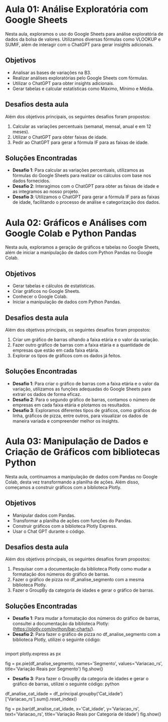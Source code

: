 # Aula 01: Análise Exploratória com Google Sheets

Nesta aula, exploramos o uso do Google Sheets para análise exploratória de dados da bolsa de valores. Utilizamos diversas fórmulas como VLOOKUP e SUMIF, além de interagir com o ChatGPT para gerar insights adicionais.

## Objetivos

- Analisar as bases de variações na B3.
- Realizar análises exploratórias pelo Google Sheets com fórmulas.
- Utilizar o ChatGPT para obter insights adicionais.
- Gerar tabelas e calcular estatísticas como Máximo, Mínimo e Média.

## Desafios desta aula

Além dos objetivos principais, os seguintes desafios foram propostos:

1. Calcular as variações percentuais (semanal, mensal, anual e em 12 meses).
2. Utilizar o ChatGPT para obter faixas de idade.
3. Pedir ao ChatGPT para gerar a fórmula IF para as faixas de idade.

## Soluções Encontradas

- **Desafio 1**: Para calcular as variações percentuais, utilizamos as fórmulas do Google Sheets para realizar os cálculos com base nos dados fornecidos.
- **Desafio 2**: Interagimos com o ChatGPT para obter as faixas de idade e as integramos ao nosso projeto.
- **Desafio 3**: Utilizamos o ChatGPT para gerar a fórmula IF para as faixas de idade, facilitando o processo de análise e categorização dos dados.

# Aula 02: Gráficos e Análises com Google Colab e Python Pandas

Nesta aula, exploramos a geração de gráficos e tabelas no Google Sheets, além de iniciar a manipulação de dados com Python Pandas no Google Colab.

## Objetivos

- Gerar tabelas e cálculos de estatísticas.
- Criar gráficos no Google Sheets.
- Conhecer o Google Colab.
- Iniciar a manipulação de dados com Python Pandas.

## Desafios desta aula

Além dos objetivos principais, os seguintes desafios foram propostos:

1. Criar um gráfico de barras olhando a faixa etária e o valor da variação.
2. Fazer outro gráfico de barras com a faixa etária e a quantidade de empresas que estão em cada faixa etária.
3. Explorar os tipos de gráficos com os dados já feitos.

## Soluções Encontradas

- **Desafio 1**: Para criar o gráfico de barras com a faixa etária e o valor da variação, utilizamos as funções adequadas do Google Sheets para extrair os dados de forma eficaz.
- **Desafio 2**: Para o segundo gráfico de barras, contamos o número de empresas em cada faixa etária e plotamos os resultados.
- **Desafio 3**: Exploramos diferentes tipos de gráficos, como gráficos de linha, gráficos de pizza, entre outros, para visualizar os dados de maneira variada e compreender melhor os insights.

# Aula 03: Manipulação de Dados e Criação de Gráficos com bibliotecas Python

Nesta aula, continuamos a manipulação de dados com Pandas no Google Colab, desta vez transformando a planilha de ações. Além disso, começamos a construir gráficos com a biblioteca Plotly.

## Objetivos

- Manipular dados com Pandas.
- Transformar a planilha de ações com funções do Pandas.
- Construir gráficos com a biblioteca Plotly Express.
- Usar o Chat GPT durante o código.

## Desafios desta aula

Além dos objetivos principais, os seguintes desafios foram propostos:

1. Pesquisar com a documentação da biblioteca Plotly como mudar a formatação dos números do gráfico de barras.
2. Fazer o gráfico de pizza no df_analise_segmento com a mesma biblioteca Plotly.
3. Fazer o GroupBy da categoria de idades e gerar o gráfico de barras.

## Soluções Encontradas

- **Desafio 1**: Para mudar a formatação dos números do gráfico de barras, consultei a documentação da biblioteca Plotly: (https://plotly.com/python/bar-charts/).
- **Desafio 2**: Para fazer o gráfico de pizza no df_analise_segmento com a biblioteca Plotly, utilizei o seguinte código:
  ```python
 import plotly.express as px

  fig = px.pie(df_analise_segmento, names='Segmento', values='Variacao_rs', title='Variação Reais por Segmento')
  fig.show()
- **Desafio 3**: Para fazer o GroupBy da categoria de idades e gerar o gráfico de barras, utilizei o seguinte código:
python

df_analise_cat_idade = df_principal.groupby('Cat_idade')['Variacao_rs'].sum().reset_index()

fig = px.bar(df_analise_cat_idade, x='Cat_idade', y='Variacao_rs', text='Variacao_rs', title='Variação Reais por Categoria de Idade')
fig.show()

